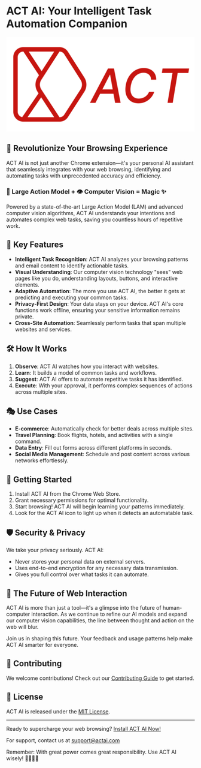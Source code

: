 # ACT AI: Your Intelligent Task Automation Companion

![ACT AI Logo](assets/logo.png)

## 🚀 Revolutionize Your Browsing Experience

ACT AI is not just another Chrome extension—it's your personal AI assistant that seamlessly integrates with your web browsing, identifying and automating tasks with unprecedented accuracy and efficiency.

### 🧠 Large Action Model + 👁️ Computer Vision = Magic ✨

Powered by a state-of-the-art Large Action Model (LAM) and advanced computer vision algorithms, ACT AI understands your intentions and automates complex web tasks, saving you countless hours of repetitive work.

## 🌟 Key Features

- **Intelligent Task Recognition**: ACT AI analyzes your browsing patterns and email content to identify actionable tasks.
- **Visual Understanding**: Our computer vision technology "sees" web pages like you do, understanding layouts, buttons, and interactive elements.
- **Adaptive Automation**: The more you use ACT AI, the better it gets at predicting and executing your common tasks.
- **Privacy-First Design**: Your data stays on your device. ACT AI's core functions work offline, ensuring your sensitive information remains private.
- **Cross-Site Automation**: Seamlessly perform tasks that span multiple websites and services.

## 🛠️ How It Works

1. **Observe**: ACT AI watches how you interact with websites.
2. **Learn**: It builds a model of common tasks and workflows.
3. **Suggest**: ACT AI offers to automate repetitive tasks it has identified.
4. **Execute**: With your approval, it performs complex sequences of actions across multiple sites.

## 🎭 Use Cases

- **E-commerce**: Automatically check for better deals across multiple sites.
- **Travel Planning**: Book flights, hotels, and activities with a single command.
- **Data Entry**: Fill out forms across different platforms in seconds.
- **Social Media Management**: Schedule and post content across various networks effortlessly.

## 🚀 Getting Started

1. Install ACT AI from the Chrome Web Store.
2. Grant necessary permissions for optimal functionality.
3. Start browsing! ACT AI will begin learning your patterns immediately.
4. Look for the ACT AI icon to light up when it detects an automatable task.

## 🛡️ Security & Privacy

We take your privacy seriously. ACT AI:
- Never stores your personal data on external servers.
- Uses end-to-end encryption for any necessary data transmission.
- Gives you full control over what tasks it can automate.

## 🌈 The Future of Web Interaction

ACT AI is more than just a tool—it's a glimpse into the future of human-computer interaction. As we continue to refine our AI models and expand our computer vision capabilities, the line between thought and action on the web will blur.

Join us in shaping this future. Your feedback and usage patterns help make ACT AI smarter for everyone.

## 🤝 Contributing

We welcome contributions! Check out our [Contributing Guide](CONTRIBUTING.md) to get started.

## 📜 License

ACT AI is released under the [MIT License](LICENSE).

---

Ready to supercharge your web browsing? [Install ACT AI Now!](chrome-web-store-link)

For support, contact us at support@actai.com

Remember: With great power comes great responsibility. Use ACT AI wisely! 🦸‍♂️🦸‍♀️
